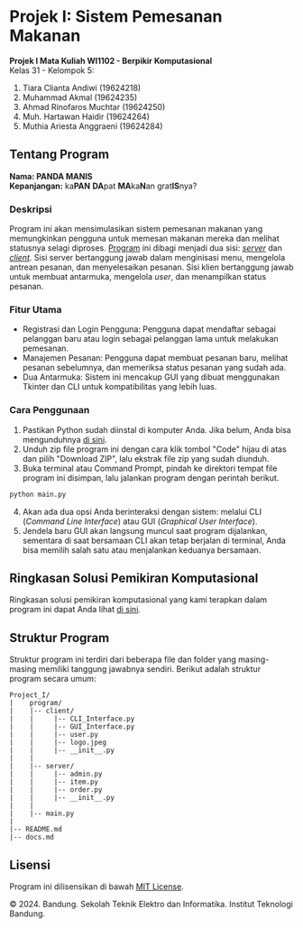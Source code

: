 # Projek I: Sistem Pemesanan Makanan
**Projek I Mata Kuliah WI1102 - Berpikir Komputasional**  
Kelas 31 - Kelompok 5:
1. Tiara Clianta Andiwi (19624218) 
2. Muhammad Akmal (19624235) 
3. Ahmad Rinofaros Muchtar (19624250) 
4. Muh. Hartawan Haidir (19624264) 
5. Muthia Ariesta Anggraeni (19624284) 

## Tentang Program
**Nama: PANDA MANIS**  
**Kepanjangan:** ka**PAN** **DA**pat **MA**ka**N**an grat**IS**nya?

### Deskripsi
Program ini akan mensimulasikan sistem pemesanan makanan yang memungkinkan pengguna untuk memesan makanan mereka dan melihat statusnya selagi diproses. [Program](program/main.py) ini dibagi menjadi dua sisi: [*server*](program/server/) dan [*client*](program/client/). Sisi server bertanggung jawab dalam menginisasi menu, mengelola antrean pesanan, dan menyelesaikan pesanan. Sisi klien bertanggung jawab untuk membuat antarmuka, mengelola *user*, dan menampilkan status pesanan. 

### Fitur Utama
- Registrasi dan Login Pengguna: Pengguna dapat mendaftar sebagai pelanggan baru atau login sebagai pelanggan lama untuk melakukan pemesanan.
- Manajemen Pesanan: Pengguna dapat membuat pesanan baru, melihat pesanan sebelumnya, dan memeriksa status pesanan yang sudah ada.
- Dua Antarmuka: Sistem ini mencakup GUI yang dibuat menggunakan Tkinter dan CLI untuk kompatibilitas yang lebih luas.

### Cara Penggunaan
1. Pastikan Python sudah diinstal di komputer Anda. Jika belum, Anda bisa mengunduhnya [di sini](https://www.python.org/downloads/).  
2. Unduh zip file program ini dengan cara klik tombol "Code" hijau di atas dan pilih "Download ZIP", lalu ekstrak file zip yang sudah diunduh.
3. Buka terminal atau Command Prompt, pindah ke direktori tempat file program ini disimpan, lalu jalankan program dengan perintah berikut.
```sh
python main.py
```
4. Akan ada dua opsi Anda berinteraksi dengan sistem: melalui CLI (*Command Line Interface*) atau GUI (*Graphical User Interface*). 
5. Jendela baru GUI akan langsung muncul saat program dijalankan, sementara di saat bersamaan CLI akan tetap berjalan di terminal, Anda bisa memilih salah satu atau menjalankan keduanya bersamaan.

## Ringkasan Solusi Pemikiran Komputasional
Ringkasan solusi pemikiran komputasional yang kami terapkan dalam program ini dapat Anda lihat [di sini](docs.md).

## Struktur Program
Struktur program ini terdiri dari beberapa file dan folder yang masing-masing memiliki tanggung jawabnya sendiri. Berikut adalah struktur program secara umum:

    Project_I/
    |    program/
    |    |-- client/
    |    |     |-- CLI_Interface.py
    |    |     |-- GUI_Interface.py
    |    |     |-- user.py
    |    |     |-- logo.jpeg    
    |    |     |-- __init__.py
    |    |
    |    |-- server/
    |    |     |-- admin.py
    |    |     |-- item.py
    |    |     |-- order.py
    |    |     |-- __init__.py
    |    |
    |    |-- main.py
    |
    |-- README.md
    |-- docs.md

## Lisensi
Program ini dilisensikan di bawah [MIT License](LICENSE).

&copy;  2024. Bandung. Sekolah Teknik Elektro dan Informatika. Institut Teknologi Bandung.
